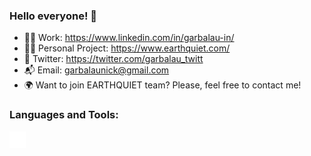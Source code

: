 ### Hello everyone! 🪷
- 👷‍♂️ Work: https://www.linkedin.com/in/garbalau-in/
- 👨‍💻 Personal Project: https://www.earthquiet.com/
- 🔮 Twitter: https://twitter.com/garbalau_twitt
- 📬 Email: garbalaunick@gmail.com
- 🌍 Want to join EARTHQUIET team? Please, feel free to contact me!

### Languages and Tools:


<img align="left" alt="GitHub" width="26px" src="https://github.com/Aakarsh-B/trying-repos/blob/master/github.svg" />

<!--
**garbalau-github/garbalau-github** is a ✨ _special_ ✨ repository because its `README.md` (this file) appears on your GitHub profile.

Here are some ideas to get you started:

- 🔭 I’m currently working on ...
- 🌱 I’m currently learning ...
- 👯 I’m looking to collaborate on ...
- 🤔 I’m looking for help with ...
- 💬 Ask me about ...
- 📫 How to reach me: ...
- 😄 Pronouns: ...
- ⚡ Fun fact: ...
-->
